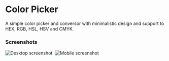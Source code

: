 # Color Picker

A simple color picker and conversor with minimalistic design and support to HEX, RGB, HSL, HSV and CMYK.

### Screenshots
<div style="height: 320px;display: flex;gap: 8px;">
  <img alt="Desktop screenshot" src="./color-picker/raw/main/screenshots/desktop.png">
  <img alt="Mobile screenshot" src="./color-picker/raw/main/screenshots/mobile.png">
</div>
